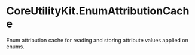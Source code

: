 # CoreUtilityKit.EnumAttributionCache

Enum attribution cache for reading and storing attribute values applied on enums.